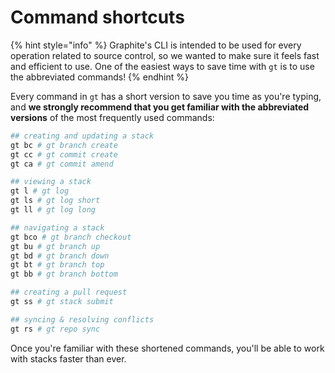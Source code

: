 # Command shortcuts

{% hint style="info" %}
Graphite's CLI is intended to be used for every operation related to source control, so we wanted to make sure it feels fast and efficient to use.  One of the easiest ways to save time with `gt` is to use the abbreviated commands!
{% endhint %}

Every command in `gt` has a short version to save you time as you're typing, and **we strongly recommend that you get familiar with the abbreviated versions** of the most frequently used commands:

```bash
## creating and updating a stack
gt bc # gt branch create
gt cc # gt commit create
gt ca # gt commit amend

## viewing a stack
gt l # gt log
gt ls # gt log short
gt ll # gt log long

## navigating a stack
gt bco # gt branch checkout
gt bu # gt branch up
gt bd # gt branch down
gt bt # gt branch top
gt bb # gt branch bottom

## creating a pull request
gt ss # gt stack submit

## syncing & resolving conflicts
gt rs # gt repo sync
```

Once you're familiar with these shortened commands, you'll be able to work with stacks faster than ever.
